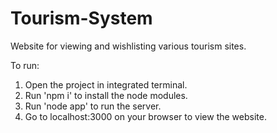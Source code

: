 # Tourism-System
Website for viewing and wishlisting various tourism sites.

To run:
  1. Open the project in integrated terminal.
  2. Run 'npm i' to install the node modules.
  3. Run 'node app' to run the server.
  4. Go to localhost:3000 on your browser to view the website.

